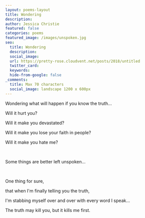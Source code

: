 ```yaml
---
layout: poems-layout
title: Wondering
description: 
author: Jessica Christie
featured: false
categories: poems
featured_image: /images/unspoken.jpg
seo:
  title: Wondering
  description: 
  social_image:
  url: https://pretty-rose.cloudvent.net/posts/2018/untitled
  twitter_card:
  keywords:
  hide-from-google: false
_comments:
  title: Max 70 characters
  social_image: landscape 1200 x 600px
---
```

Wondering what will happen if you know the truth...

Will it hurt you?

Will it make you devastated?

Will it make you lose your faith in people?

Will it make you hate me?

&nbsp;

Some things are better left unspoken...

&nbsp;

One thing for sure,

that when I'm finally telling you the truth,

I'm stabbing myself over and over with every word I speak...

The truth may kill you, but it kills me first.

&nbsp;
